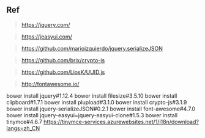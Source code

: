 ## Ref
> https://jquery.com/

> https://jeasyui.com/

> https://github.com/marioizquierdo/jquery.serializeJSON

> https://github.com/brix/crypto-js

> https://github.com/LiosK/UUID.js

> http://fontawesome.io/

bower install jquery#1.12.4
bower install filesize#3.5.10
bower install clipboard#1.7.1
bower install plupload#3.1.0
bower install crypto-js#3.1.9
bower install jquery-serializeJSON#0.2.1
bower install font-awesome#4.7.0
bower install jquery-easyui=jquery-easyui-clone#1.5.3
bower install tinymce#4.6.7
https://tinymce-services.azurewebsites.net/1/i18n/download?langs=zh_CN
